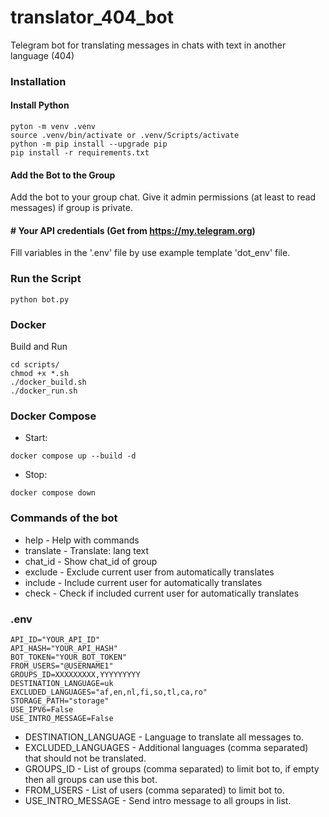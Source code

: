 # translator_404_bot
Telegram bot for translating messages in chats with text in another language (404)


### Installation

#### Install Python
```
pyton -m venv .venv
source .venv/bin/activate or .venv/Scripts/activate
python -m pip install --upgrade pip
pip install -r requirements.txt
```

#### Add the Bot to the Group
 Add the bot to your group chat.
 Give it admin permissions (at least to read messages) if group is private.


#### # Your API credentials (Get from https://my.telegram.org)
Fill variables in the '.env' file by use example template 'dot_env' file.


### Run the Script
```
python bot.py
```

### Docker
Build and Run
```
cd scripts/
chmod +x *.sh
./docker_build.sh
./docker_run.sh
```

### Docker Compose
- Start:
```
docker compose up --build -d
```
- Stop:
```
docker compose down
```

### Commands of the bot

- help - Help with commands
- translate - Translate: lang text
- chat_id  - Show chat_id of group
- exclude - Exclude current user from automatically translates
- include - Include current user for automatically translates
- check - Check if included current user for automatically translates


### .env

```dotenv
API_ID="YOUR_API_ID"
API_HASH="YOUR_API_HASH"
BOT_TOKEN="YOUR_BOT_TOKEN"
FROM_USERS="@USERNAME1"
GROUPS_ID=XXXXXXXXX,YYYYYYYYY
DESTINATION_LANGUAGE=uk
EXCLUDED_LANGUAGES="af,en,nl,fi,so,tl,ca,ro"
STORAGE_PATH="storage"
USE_IPV6=False
USE_INTRO_MESSAGE=False
```
- DESTINATION_LANGUAGE - Language to translate all messages to.
- EXCLUDED_LANGUAGES - Additional languages (comma separated) that should not be translated.
- GROUPS_ID - List of groups (comma separated) to limit bot to, if empty then all groups can use this bot.
- FROM_USERS - List of users (comma separated) to limit bot to.
- USE_INTRO_MESSAGE - Send intro message to all groups in list.